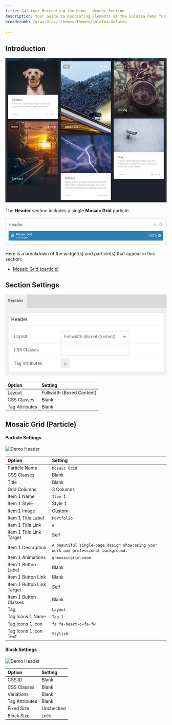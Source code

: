 ```yaml
---
title: Galatea: Recreating the Demo - Header Section
description: Your Guide to Recreating Elements of the Galatea Demo for Grav
breadcrumb: /grav:Grav/!themes:Themes/galatea:Galatea

---
```


## Introduction

![](assets/demo_4.jpeg)

The **Header** section includes a single **Mosaic Grid** particle.

![](assets/home_header.jpeg)

Here is a breakdown of the widget(s) and particle(s) that appear in this section:

* [Mosaic Grid (particle)](#mosaic-grid-(particle))

## Section Settings

![](assets/demo_header_settings.jpeg)

| Option           | Setting                   |
| :--------------- | :----------               |
| Layout           | Fullwidth (Boxed Content) |
| CSS Classes      | Blank                     |
| Tag Attributes   | Blank                     |

## Mosaic Grid (Particle)

#### Particle Settings

![Demo Header](demo_header_1.jpeg)

| Option                    | Setting                                                                            |
| :-----                    | :-----                                                                             |
| Particle Name             | `Mosaic Grid`                                                                      |
| CSS Classes               | Blank                                                                              |
| Title                     | Blank                                                                              |
| Grid Columns              | 3 Columns                                                                          |
| Item 1 Name               | `Item 1`                                                                           |
| Item 1 Style              | Style 1                                                                            |
| Item 1 Image              | Custom                                                                             |
| Item 1 Title Label        | `Portfolio`                                                                        |
| Item 1 Title Link         | `#`                                                                                |
| Item 1 Title Link Target  | Self                                                                               |
| Item 1 Description        | `A beautiful single-page design showcasing your work and professional background.` |
| Item 1 Animations         | `g-mosaicgrid-zoom`                                                                |
| Item 1 Button Label       | Blank                                                                              |
| Item 1 Button Link        | Blank                                                                              |
| Item 1 Button Link Target | Self                                                                               |
| Item 1 Button Classes     | Blank                                                                              |
| Tag                       | `Layout`                                                                           |
| Tag Icons 1 Name          | `Tag 1`                                                                            |
| Tag Icons 1 Icon          | `fa fa-heart-o-fa-fw`                                                              |
| Tag Icons 1 Icon Text     | `Stylish`                                                                          |

#### Block Settings

![Demo Header](demo_header_2.jpeg)

| Option         | Setting   |
| :-----         | :-----    |
| CSS ID         | Blank     |
| CSS Classes    | Blank     |
| Variations     | Blank     |
| Tag Attributes | Blank     |
| Fixed Size     | Unchecked |
| Block Size     | `100%`    |
